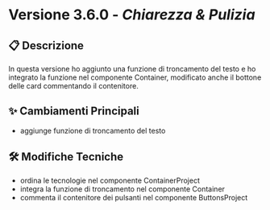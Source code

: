 # Versione 3.6.0 - _Chiarezza & Pulizia_

## 📋 Descrizione

In questa versione ho aggiunto una funzione di troncamento del testo e ho integrato la funzione nel componente Container, modificato anche il bottone delle card commentando il contenitore.

## ✨ Cambiamenti Principali

- aggiunge funzione di troncamento del testo

## 🛠️ Modifiche Tecniche

- ordina le tecnologie nel componente ContainerProject
- integra la funzione di troncamento nel componente Container
- commenta il contenitore dei pulsanti nel componente ButtonsProject
